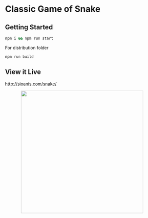 # Classic Game of Snake

## Getting Started

```sh
npm i && npm run start
```

For distribution folder 
```sh
npm run build
```

## View it Live

http://sioanis.com/snake/

<p align="center"><img width="400" src="http://sioanis.com/snake.gif#1"></p>
